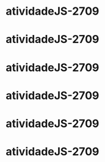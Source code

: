 # atividadeJS-2709
# atividadeJS-2709
# atividadeJS-2709
# atividadeJS-2709
# atividadeJS-2709
# atividadeJS-2709
